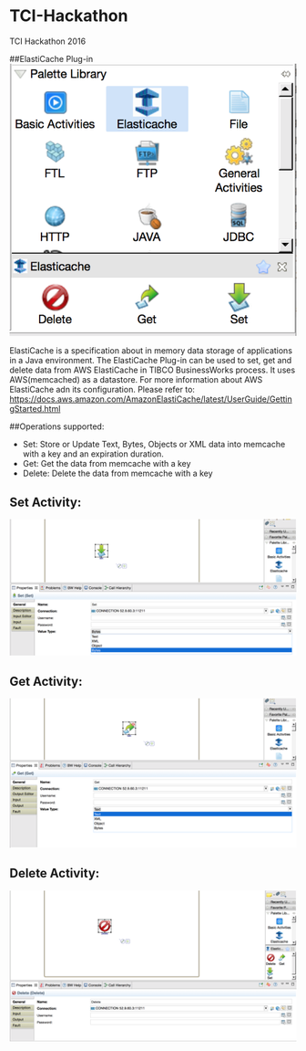 # TCI-Hackathon
TCI Hackathon 2016


##ElastiCache Plug-in
![alt text](images/ElastiCachePlugin.png "ElastiCache Plug-in")


ElastiCache is a specification about in memory data storage of applications in a Java environment. The ElastiCache Plug-in can be used to set, get and delete data from AWS ElastiCache in TIBCO BusinessWorks process. It uses AWS(memcached) as a datastore.
For more information about AWS ElastiCache adn its configuration. Please refer to:
https://docs.aws.amazon.com/AmazonElastiCache/latest/UserGuide/GettingStarted.html

##Operations supported:

 * Set: Store or Update Text, Bytes, Objects or XML data into memcache with a key and an expiration duration.
 * Get: Get the data from memcache with a key
 * Delete: Delete the data from memcache with a key
 

## Set Activity:
![alt text](images/SetActivity.png "Set Activity Configuration")
## Get Activity:
![alt text](images/GetActivity.png "Get Activity Configuration")
## Delete Activity:
![alt text](images/DeleteActivity.png "Delete Activity Configuration")
